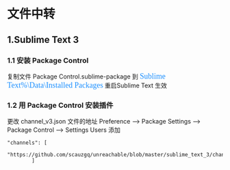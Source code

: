 # 文件中转



## 1.Sublime Text 3
### 1.1 安装 Package Control
复制文件 Package Control.sublime-package 到 <font color="#1E90FF" size=4 face="console">Sublime Text%\Data\Installed Packages</font> 重启Sublime Text 生效
### 1.2 用 Package Control 安装插件 
更改 channel_v3.json 文件的地址
Preference --> Package Settings --> Package Control --> Settings Users 添加
```
"channels": [
		"https://github.com/scauzgq/unreachable/blob/master/sublime_text_3/channel_v3.json"
	    ]
```

